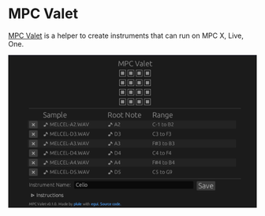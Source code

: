 # MPC Valet

[MPC Valet](https://plule.github.io/mpc_valet/) is a helper to create instruments that can run on MPC X, Live, One.

![screenshot](assets/capture.png)
